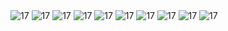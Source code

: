 
  <img src= "https://mir-s3-cdn-cf.behance.net/project_modules/1400/616fef211437705.6722bdf6d97a0.png" alt="17"/>
  <img src= "https://mir-s3-cdn-cf.behance.net/project_modules/1400/383624211437705.6722bdf6d6ae0.png" alt="17"/>
  <img src= "https://mir-s3-cdn-cf.behance.net/project_modules/1400/851916211437705.6722bdf6dbae3.png" alt="17"/>
  <img src= "https://mir-s3-cdn-cf.behance.net/project_modules/1400/626beb211437705.6722bdf6d9f28.png" alt="17"/>
  <img src= "https://mir-s3-cdn-cf.behance.net/project_modules/1400/c07ebf211437705.6722bdf6da67b.png" alt="17"/>
  <img src= "https://mir-s3-cdn-cf.behance.net/project_modules/1400/6f6b81211437705.6722bdf6d7e00.png" alt="17"/>
  <img src= "https://mir-s3-cdn-cf.behance.net/project_modules/1400/cca167211437705.6722bdf6d85a6.png" alt="17"/>
  <img src= "https://mir-s3-cdn-cf.behance.net/project_modules/1400/9c8c60211437705.6722bdf6d7605.png" alt="17"/>
  <img src= "https://mir-s3-cdn-cf.behance.net/project_modules/1400/dfa73c211437705.6722bdf6d8d19.png" alt="17"/>
	<img src= "https://mir-s3-cdn-cf.behance.net/project_modules/1400/988043211437705.6725810893188.png" alt="17"/>

